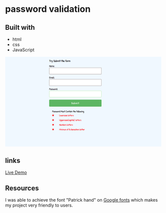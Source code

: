 # password validation

## Built with

- html
- css 
- JavaScript
  
![img](img/Screen%20Shot%202022-05-24%20at%203.14.41%20AM.png)

## links

[Live Demo]()
 
## Resources

I was able  to achieve the font "Patrick hand" on [Google fonts](Google.font.com) which makes my project very friendly to users.

